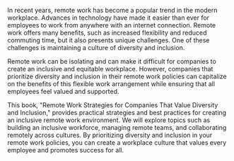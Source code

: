 In recent years, remote work has become a popular trend in the modern workplace. Advances in technology have made it easier than ever for employees to work from anywhere with an internet connection. Remote work offers many benefits, such as increased flexibility and reduced commuting time, but it also presents unique challenges. One of these challenges is maintaining a culture of diversity and inclusion.

Remote work can be isolating and can make it difficult for companies to create an inclusive and equitable workplace. However, companies that prioritize diversity and inclusion in their remote work policies can capitalize on the benefits of this flexible work arrangement while ensuring that all employees feel valued and supported.

This book, "Remote Work Strategies for Companies That Value Diversity and Inclusion," provides practical strategies and best practices for creating an inclusive remote work environment. We will explore topics such as building an inclusive workforce, managing remote teams, and collaborating remotely across cultures. By prioritizing diversity and inclusion in your remote work policies, you can create a workplace culture that values every employee and promotes success for all.
